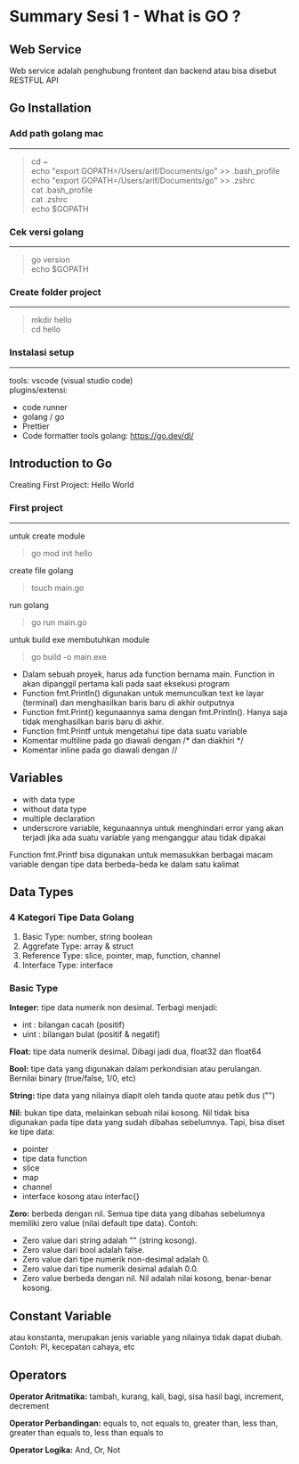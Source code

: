 # Summary Sesi 1 - What is GO ?

## Web Service
Web service adalah penghubung frontent dan backend atau bisa disebut RESTFUL API

## Go Installation

### Add path golang mac
---
>cd ~
><br>
>echo "export GOPATH=/Users/arif/Documents/go" >> .bash_profile
><br>
>echo "export GOPATH=/Users/arif/Documents/go" >> .zshrc
><br>
>cat .bash_profile
><br>
>cat .zshrc
><br>
>echo $GOPATH

### Cek versi golang
----
>go version
><br>
>echo $GOPATH

### Create folder project
---
>mkdir hello
><br>
>cd hello

### Instalasi setup
---

tools: vscode (visual studio code)
<br>
plugins/extensi:
- code runner
- golang / go
- Prettier
- Code formatter
tools golang: https://go.dev/dl/

## Introduction to Go
Creating First Project: Hello World

### First project
---
untuk create module
> go mod init hello

create file golang
> touch main.go

run golang
> go run main.go

untuk build exe membutuhkan module
> go build -o main.exe 

- Dalam sebuah proyek, harus ada function bernama main. Function in akan dipanggil pertama kali pada saat eksekusi program
- Function fmt.Println() digunakan untuk memunculkan text ke layar (terminal) dan menghasilkan baris baru di akhir outputnya
- Function fmt.Print() kegunaannya sama dengan fmt.Println(). Hanya saja tidak menghasilkan baris baru di akhir.
- Function fmt.Printf untuk mengetahui tipe data suatu variable
- Komentar multiline pada go diawali dengan /* dan diakhiri */
- Komentar inline pada go diawali dengan //

## Variables
- with data type
- without data type
- multiple declaration
- underscrore variable, kegunaannya untuk menghindari error yang akan terjadi jika ada suatu variable yang menganggur atau tidak dipakai

Function fmt.Printf bisa digunakan untuk memasukkan berbagai macam variable dengan tipe data berbeda-beda ke dalam satu kalimat

## Data Types

### 4 Kategori Tipe Data Golang
1. Basic Type: number, string boolean
2. Aggrefate Type: array & struct
3. Reference Type: slice, pointer, map, function, channel
4. Interface Type: interface

### Basic Type

**Integer:** tipe data numerik non desimal. Terbagi menjadi:
- int : bilangan cacah (positif) 
- uint : bilangan bulat (positif & negatif)

**Float:** tipe data numerik desimal. Dibagi jadi dua, float32 dan float64

**Bool:** tipe data yang digunakan dalam perkondisian atau perulangan. Bernilai binary (true/false, 1/0, etc)

**String:** tipe data yang nilainya diapit oleh tanda quote atau petik dus ("")

**Nil:** bukan tipe data, melainkan sebuah nilai kosong. Nil tidak bisa digunakan pada tipe data yang sudah dibahas sebelumnya. Tapi, bisa diset ke tipe data:
- pointer
- tipe data function
- slice
- map
- channel
- interface kosong atau interfac{}

**Zero:** berbeda dengan nil. Semua tipe data yang dibahas sebelumnya memiliki zero value (nilai default tipe data). Contoh:
- Zero value dari string adalah "" (string kosong).
- Zero value dari bool adalah false.
- Zero value dari tipe numerik non-desimal adalah 0.
- Zero value dari tipe numerik desimal adalah 0.0.
- Zero value berbeda dengan nil. Nil adalah nilai kosong, benar-benar kosong.

## Constant Variable
atau konstanta, merupakan jenis variable yang nilainya tidak dapat diubah. Contoh: PI, kecepatan cahaya, etc

## Operators

**Operator Aritmatika:** tambah, kurang, kali, bagi, sisa hasil bagi, increment, decrement

**Operator Perbandingan:** equals to, not equals to, greater than, less than, greater than equals to, less than equals to

**Operator Logika:** And, Or, Not
